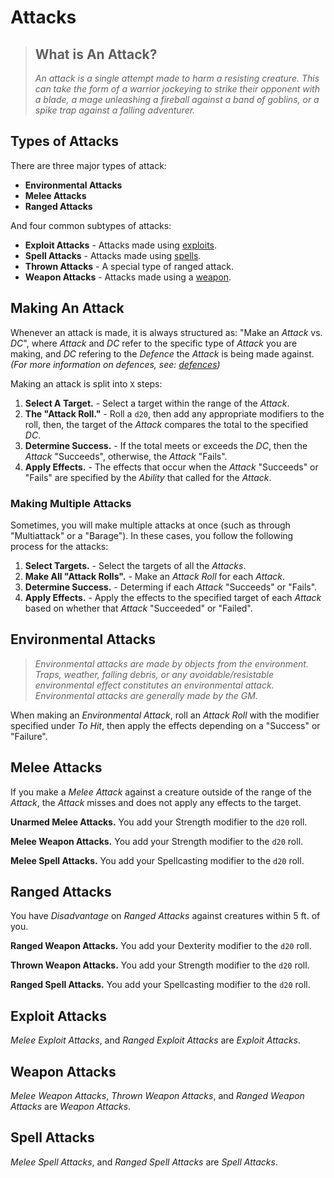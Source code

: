 # Attacks

> ## What is An Attack?
>
> *An attack is a single attempt made to harm a resisting creature. This can take the form of a warrior jockeying to strike their opponent with a blade, a mage unleashing a fireball against a band of goblins, or a spike trap against a falling adventurer.*

## Types of Attacks

There are three major types of attack:
* **Environmental Attacks**
* **Melee Attacks**
* **Ranged Attacks**

And four common subtypes of attacks:
* **Exploit Attacks** - Attacks made using [exploits].
* **Spell Attacks** - Attacks made using [spells].
* **Thrown Attacks** - A special type of ranged attack.
* **Weapon Attacks** - Attacks made using a [weapon].

## Making An Attack

Whenever an attack is made, it is always structured as: "Make an *Attack* vs. *DC*", where *Attack* and *DC* refer to the specific type of *Attack* you are making, and *DC* refering to the *Defence* the *Attack* is being made against. *(For more information on defences, see: [defences])*

Making an attack is split into `X` steps:
1. **Select A Target.** - Select a target within the range of the *Attack*.
2. **The "Attack Roll."** - Roll a `d20`, then add any appropriate modifiers to the roll, then, the target of the *Attack* compares the total to the specified *DC*.
3. **Determine Success.** - If the total meets or exceeds the *DC*, then the *Attack* "Succeeds", otherwise, the *Attack* "Fails".
4. **Apply Effects.** - The effects that occur when the *Attack* "Succeeds" or "Fails" are specified by the *Ability* that called for the *Attack*.

### Making Multiple Attacks

Sometimes, you will make multiple attacks at once (such as through "Multiattack" or a "Barage"). In these cases, you follow the following process for the attacks:
1. **Select Targets.** - Select the targets of all the *Attacks*.
2. **Make All "Attack Rolls".** - Make an *Attack Roll* for each *Attack*.
3. **Determine Success.** - Determing if each *Attack* "Succeeds" or "Fails".
4. **Apply Effects.** - Apply the effects to the specified target of each *Attack* based on whether that *Attack* "Succeeded" or "Failed".

## Environmental Attacks

> *Environmental attacks are made by objects from the environment. Traps, weather, falling debris, or any avoidable/resistable environmental effect constitutes an environmental attack. Environmental attacks are generally made by the GM.*

When making an *Environmental Attack*, roll an *Attack Roll* with the modifier specified under *To Hit*, then apply the effects depending on a "Success" or "Failure".

## Melee Attacks

If you make a *Melee Attack* against a creature outside of the range of the *Attack*, the *Attack* misses and does not apply any effects to the target.

**Unarmed Melee Attacks.** You add your Strength modifier to the `d20` roll.

**Melee Weapon Attacks.** You add your Strength modifier to the `d20` roll.

**Melee Spell Attacks.** You add your Spellcasting modifier to the `d20` roll.

## Ranged Attacks

You have *Disadvantage* on *Ranged Attacks* against creatures within 5 ft. of you.

**Ranged Weapon Attacks.** You add your Dexterity modifier to the `d20` roll.

**Thrown Weapon Attacks.** You add your Strength modifier to the `d20` roll.

**Ranged Spell Attacks.** You add your Spellcasting modifier to the `d20` roll.

## Exploit Attacks

*Melee Exploit Attacks*, and *Ranged Exploit Attacks* are *Exploit Attacks*.

## Weapon Attacks

*Melee Weapon Attacks*, *Thrown Weapon Attacks*, and *Ranged Weapon Attacks* are *Weapon Attacks*.

## Spell Attacks

*Melee Spell Attacks*, and *Ranged Spell Attacks* are *Spell Attacks*.

<!-- links. -->

[defences]: ./Defences.md
[exploits]: ../../Attributes%20&%20Abilities/Exploits/Exploits.md
[spells]: ../../Attributes%20&%20Abilities/Spellcasting/Spellcasting.md
[weapon]: ../../Skills,%20Weapons,%20&%20Tools/Weapons.md
